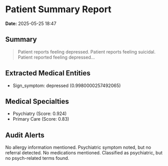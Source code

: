 # Patient Summary Report

**Date:** 2025-05-25 18:47

## Summary
> Patient reports feeling depressed. Patient reports feeling suicidal. Patient reported feeling depressed...

## Extracted Medical Entities
- Sign_symptom: depressed (0.9980000257492065)

## Medical Specialties
- Psychiatry (Score: 0.924)
- Primary Care (Score: 0.83)

## Audit Alerts
 No allergy information mentioned.
 Psychiatric symptom noted, but no referral detected.
No medications mentioned.
 Classified as psychiatric, but no psych-related terms found.
